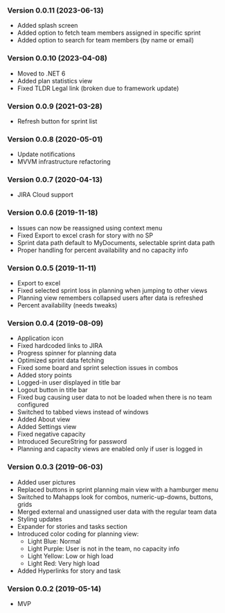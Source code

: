 ### Version 0.0.11 (2023-06-13)
 * Added splash screen
 * Added option to fetch team members assigned in specific sprint
 * Added option to search for team members (by name or email)
	
### Version 0.0.10 (2023-04-08)
 * Moved to .NET 6
 * Added plan statistics view
 * Fixed TLDR Legal link (broken due to framework update)

### Version 0.0.9 (2021-03-28)
 * Refresh button for sprint list

### Version 0.0.8 (2020-05-01)
 * Update notifications
 * MVVM infrastructure refactoring

### Version 0.0.7 (2020-04-13)
 * JIRA Cloud support

### Version 0.0.6 (2019-11-18)
 * Issues can now be reassigned using context menu
 * Fixed Export to excel crash for story with no SP
 * Sprint data path default to MyDocuments, selectable sprint data path
 * Proper handling for percent availability and no capacity info

### Version 0.0.5 (2019-11-11)
 * Export to excel
 * Fixed selected sprint loss in planning when jumping to other views
 * Planning view remembers collapsed users after data is refreshed
 * Percent availability (needs tweaks) 
 
### Version 0.0.4 (2019-08-09)
 * Application icon
 * Fixed hardcoded links to JIRA 
 * Progress spinner for planning data
 * Optimized sprint data fetching 
 * Fixed some board and sprint selection issues in combos
 * Added story points
 * Logged-in user displayed in title bar
 * Logout button in title bar
 * Fixed bug causing user data to not be loaded when there is no team configured
 * Switched to tabbed views instead of windows
 * Added About view
 * Added Settings view
 * Fixed negative capacity
 * Introduced SecureString for password
 * Planning and capacity views are enabled only if user is logged in
 
### Version 0.0.3 (2019-06-03)
 * Added user pictures
 * Replaced buttons in sprint planning main view with a hamburger menu
 * Switched to Mahapps look for combos, numeric-up-downs, buttons, grids
 * Merged external and unassigned user data with the regular team data
 * Styling updates
 * Expander for stories and tasks section
 * Introduced color coding for planning view:
   * Light Blue: Normal
   * Light Purple: User is not in the team, no capacity info
   * Light Yellow: Low or high load
   * Light Red: Very high load
 * Added Hyperlinks for story and task

### Version 0.0.2 (2019-05-14)
 * MVP
